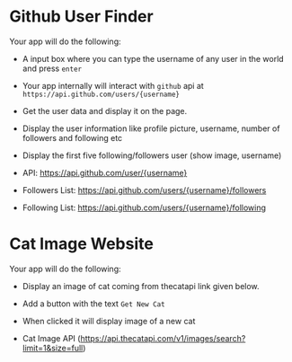 # Github User Finder

Your app will do the following:

- A input box where you can type the username of any user in the world and press `enter`
- Your app internally will interact with `github` api at `https://api.github.com/users/{username}`
- Get the user data and display it on the page.
- Display the user information like profile picture, username, number of followers and following etc
- Display the first five following/followers user (show image, username)

- API: https://api.github.com/user/{username}
- Followers List: https://api.github.com/users/{username}/followers
- Following List: https://api.github.com/users/{username}/following

# Cat Image Website

Your app will do the following:

- Display an image of cat coming from thecatapi link given below.
- Add a button with the text `Get New Cat`
- When clicked it will display image of a new cat

- Cat Image API (https://api.thecatapi.com/v1/images/search?limit=1&size=full)
